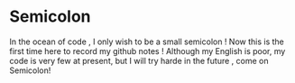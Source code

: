 # Semicolon
In the ocean of code , I only wish to be a small semicolon !
Now this is the first time here to  record my github notes !
Although my English is poor, my code is very few at present, but I will try harde in the future , come on Semicolon! 
